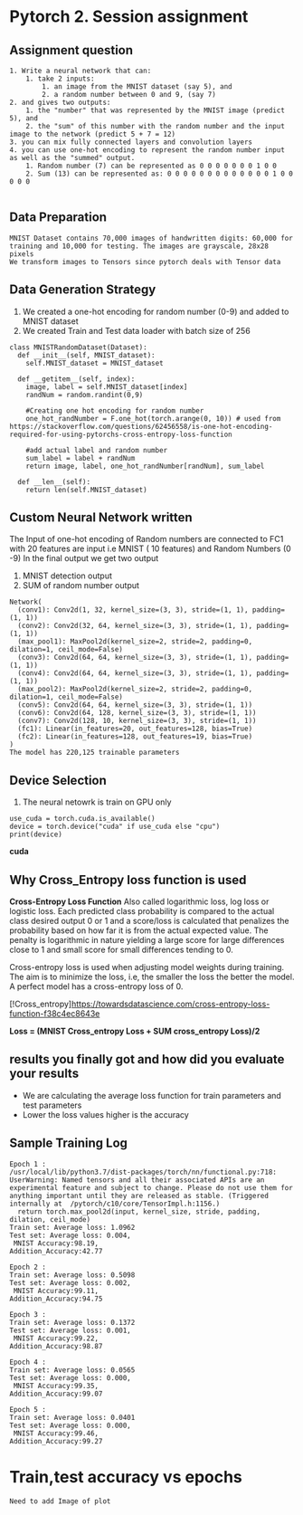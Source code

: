 # Pytorch 2. Session assignment
## Assignment question

```
1. Write a neural network that can:
    1. take 2 inputs:
        1. an image from the MNIST dataset (say 5), and
        2. a random number between 0 and 9, (say 7)
2. and gives two outputs:
    1. the "number" that was represented by the MNIST image (predict 5), and
    2. the "sum" of this number with the random number and the input image to the network (predict 5 + 7 = 12)
3. you can mix fully connected layers and convolution layers
4. you can use one-hot encoding to represent the random number input as well as the "summed" output.
    1. Random number (7) can be represented as 0 0 0 0 0 0 0 1 0 0
    2. Sum (13) can be represented as: 0 0 0 0 0 0 0 0 0 0 0 0 0 1 0 0 0 0 0


```



## Data Preparation
```
MNIST Dataset contains 70,000 images of handwritten digits: 60,000 for training and 10,000 for testing. The images are grayscale, 28x28 pixels
We transform images to Tensors since pytorch deals with Tensor data
```

## Data Generation Strategy
1. We created a one-hot encoding for random number (0-9) and added to MNIST dataset
2. We created Train and Test data loader with batch size of 256
```
class MNISTRandomDataset(Dataset):
  def __init__(self, MNIST_dataset):
    self.MNIST_dataset = MNIST_dataset

  def __getitem__(self, index):
    image, label = self.MNIST_dataset[index]
    randNum = random.randint(0,9)

    #Creating one hot encoding for random number 
    one_hot_randNumber = F.one_hot(torch.arange(0, 10)) # used from https://stackoverflow.com/questions/62456558/is-one-hot-encoding-required-for-using-pytorchs-cross-entropy-loss-function

    #add actual label and random number
    sum_label = label + randNum
    return image, label, one_hot_randNumber[randNum], sum_label

  def __len__(self):
    return len(self.MNIST_dataset)
```

## Custom Neural Network written
The Input of one-hot encoding of Random numbers are connected to FC1 with 20 features are input i.e MNIST ( 10 features) and Random Numbers (0 -9)
In the final output we get two output 
1. MNIST detection output
2. SUM of random number output
```
Network(
  (conv1): Conv2d(1, 32, kernel_size=(3, 3), stride=(1, 1), padding=(1, 1))
  (conv2): Conv2d(32, 64, kernel_size=(3, 3), stride=(1, 1), padding=(1, 1))
  (max_pool1): MaxPool2d(kernel_size=2, stride=2, padding=0, dilation=1, ceil_mode=False)
  (conv3): Conv2d(64, 64, kernel_size=(3, 3), stride=(1, 1), padding=(1, 1))
  (conv4): Conv2d(64, 64, kernel_size=(3, 3), stride=(1, 1), padding=(1, 1))
  (max_pool2): MaxPool2d(kernel_size=2, stride=2, padding=0, dilation=1, ceil_mode=False)
  (conv5): Conv2d(64, 64, kernel_size=(3, 3), stride=(1, 1))
  (conv6): Conv2d(64, 128, kernel_size=(3, 3), stride=(1, 1))
  (conv7): Conv2d(128, 10, kernel_size=(3, 3), stride=(1, 1))
  (fc1): Linear(in_features=20, out_features=128, bias=True)
  (fc2): Linear(in_features=128, out_features=19, bias=True)
)
The model has 220,125 trainable parameters
```

## Device Selection 
1. The neural netowrk is train on GPU only
```
use_cuda = torch.cuda.is_available()
device = torch.device("cuda" if use_cuda else "cpu")
print(device)
```
**cuda**

## Why Cross_Entropy loss function is used
**Cross-Entropy Loss Function**
Also called logarithmic loss, log loss or logistic loss. Each predicted class probability is compared to the actual class desired output 0 or 1 and a score/loss is calculated that penalizes the probability based on how far it is from the actual expected value. The penalty is logarithmic in nature yielding a large score for large differences close to 1 and small score for small differences tending to 0.

Cross-entropy loss is used when adjusting model weights during training. The aim is to minimize the loss, i.e, the smaller the loss the better the model. A perfect model has a cross-entropy loss of 0.

[!Cross_entropy]https://towardsdatascience.com/cross-entropy-loss-function-f38c4ec8643e

**Loss = (MNIST Cross_entropy Loss + SUM cross_entropy Loss)/2**

## results you finally got and how did you evaluate your results
-  We are calculating the average loss function for train parameters and test parameters
-  Lower the loss values higher is the accuracy



## Sample Training Log
```
Epoch 1 : 
/usr/local/lib/python3.7/dist-packages/torch/nn/functional.py:718: UserWarning: Named tensors and all their associated APIs are an experimental feature and subject to change. Please do not use them for anything important until they are released as stable. (Triggered internally at  /pytorch/c10/core/TensorImpl.h:1156.)
  return torch.max_pool2d(input, kernel_size, stride, padding, dilation, ceil_mode)
Train set: Average loss: 1.0962
Test set: Average loss: 0.004,
 MNIST Accuracy:98.19, 
Addition_Accuracy:42.77

Epoch 2 : 
Train set: Average loss: 0.5098
Test set: Average loss: 0.002,
 MNIST Accuracy:99.11, 
Addition_Accuracy:94.75

Epoch 3 : 
Train set: Average loss: 0.1372
Test set: Average loss: 0.001,
 MNIST Accuracy:99.22, 
Addition_Accuracy:98.87

Epoch 4 : 
Train set: Average loss: 0.0565
Test set: Average loss: 0.000,
 MNIST Accuracy:99.35, 
Addition_Accuracy:99.07

Epoch 5 : 
Train set: Average loss: 0.0401
Test set: Average loss: 0.000,
 MNIST Accuracy:99.46, 
Addition_Accuracy:99.27

```

# Train,test accuracy vs epochs

``` 
Need to add Image of plot

```